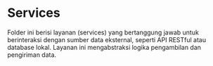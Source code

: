 # Services

Folder ini berisi layanan (services) yang bertanggung jawab untuk berinteraksi dengan sumber data eksternal, seperti API RESTful atau database lokal. Layanan ini mengabstraksi logika pengambilan dan pengiriman data.
